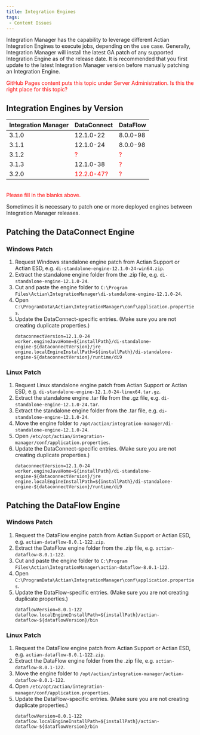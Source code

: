 ```yaml
---
title: Integration Engines
tags:
 - Content Issues
---
```


Integration Manager has the capability to leverage different Actian Integration Engines to execute jobs, depending on the use case. Generally, Integration Manager will install the latest GA patch of any supported Integration Engine as of the release date. It is recommended that you first update to the latest Integration Manager version before manually patching an Integration Engine.

<font color="red">GitHub Pages content puts this topic under Server Administration. Is this the right place for this topic?</font>

## Integration Engines by Version

| Integration Manager | DataConnect | DataFlow |
| :------------------ | :---------- | :------- |
| 3.1.0               | 12.1.0-22   | 8.0.0-98 |
| 3.1.1				  | 12.1.0-24   | 8.0.0-98 |
| 3.1.2				  | <font color="red">?</font>   | <font color="red">?</font> |
| 3.1.3				  | 12.1.0-38   | <font color="red">?</font> |
| 3.2.0				  | <font color="red">12.2.0-47?</font>   | <font color="red">?</font> |

<br />
<font color="red">
Please fill in the blanks above.
</font>

Sometimes it is necessary to patch one or more deployed engines between Integration Manager releases.

## Patching the DataConnect Engine

### Windows Patch
1. Request Windows standalone engine patch from Actian Support or Actian ESD, e.g. `di-standalone-engine-12.1.0-24-win64.zip`.
2. Extract the standalone engine folder from the .zip file, e.g. `di-standalone-engine-12.1.0-24`.
3. Cut and paste the engine folder to `C:\Program Files\Actian\IntegrationManager\di-standalone-engine-12.1.0-24`.
4. Open `C:\ProgramData\Actian\IntegrationManager\conf\application.properties`.
5. Update the DataConnect-specific entries. (Make sure you are not creating duplicate properties.)
    ```
    dataconnectVersion=12.1.0-24
    worker.engineJavaHome=${installPath}/di-standalone-engine-${dataconnectVersion}/jre
    engine.localEngineInstallPath=${installPath}/di-standalone-engine-${dataconnectVersion}/runtime/di9
    ```
### Linux Patch
1. Request Linux standalone engine patch from Actian Support or Actian ESD, e.g. `di-standalone-engine-12.1.0-24-linux64.tar.gz`.
2. Extract the standalone engine .tar file from the .gz file, e.g. `di-standalone-engine-12.1.0-24.tar`.
3. Extract the standalone engine folder from the .tar file, e.g. `di-standalone-engine-12.1.0-24`.
4. Move the engine folder to `/opt/actian/integration-manager/di-standalone-engine-12.1.0-24`.
5. Open `/etc/opt/actian/integration-manager/conf/application.properties`.
6. Update the DataConnect-specific entries. (Make sure you are not creating duplicate properties.)
    ```
    dataconnectVersion=12.1.0-24
    worker.engineJavaHome=${installPath}/di-standalone-engine-${dataconnectVersion}/jre
    engine.localEngineInstallPath=${installPath}/di-standalone-engine-${dataconnectVersion}/runtime/di9
    ```
## Patching the DataFlow Engine

### Windows Patch
1. Request the DataFlow engine patch from Actian Support or Actian ESD, e.g. `actian-dataflow-8.0.1-122.zip`.
2. Extract the DataFlow engine folder from the .zip file, e.g. `actian-dataflow-8.0.1-122`.
3. Cut and paste the engine folder to `C:\Program Files\Actian\IntegrationManager\actian-dataflow-8.0.1-122`.
4. Open `C:\ProgramData\Actian\IntegrationManager\conf\application.properties`.
5. Update the DataFlow-specific entries. (Make sure you are not creating duplicate properties.)
    ```
    dataflowVersion=8.0.1-122
    dataflow.localEngineInstallPath=${installPath}/actian-dataflow-${dataflowVersion}/bin
    ```

### Linux Patch
1. Request the DataFlow engine patch from Actian Support or Actian ESD, e.g. `actian-dataflow-8.0.1-122.zip`.
2. Extract the DataFlow engine folder from the .zip file, e.g. `actian-dataflow-8.0.1-122`.
3. Move the engine folder to `/opt/actian/integration-manager/actian-dataflow-8.0.1-122`.
4. Open `/etc/opt/actian/integration-manager/conf/application.properties`.
5. Update the DataFlow-specific entries. (Make sure you are not creating duplicate properties.)
    ```
    dataflowVersion=8.0.1-122
    dataflow.localEngineInstallPath=${installPath}/actian-dataflow-${dataflowVersion}/bin
    ```
